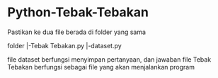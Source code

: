 # Python-Tebak-Tebakan
Pastikan ke dua file berada di folder yang sama 

folder
|-Tebak Tebakan.py
|-dataset.py

file dataset berfungsi menyimpan pertanyaan, dan jawaban
file Tebak Tebakan berfungsi sebagai file yang akan menjalankan program
